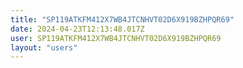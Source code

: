 ```yaml
---
title: "SP119ATKFM412X7WB4JTCNHVT02D6X919BZHPQR69"
date: 2024-04-23T12:13:48.017Z
user: SP119ATKFM412X7WB4JTCNHVT02D6X919BZHPQR69
layout: "users"
---
```

    
